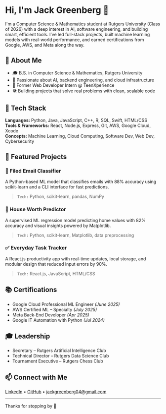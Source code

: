 # Hi, I'm Jack Greenberg 👋

I'm a Computer Science & Mathematics student at Rutgers University (Class of 2026) with a deep interest in AI, software engineering, and building smart, efficient tools. I’ve led full-stack projects, built machine learning models with real-world performance, and earned certifications from Google, AWS, and Meta along the way.

## 🚀 About Me
- 🎓 B.S. in Computer Science & Mathematics, Rutgers University
- 🧠 Passionate about AI, backend engineering, and cloud infrastructure
- 💼 Former Web Developer Intern @ TeenXperience
- 🛠️ Building projects that solve real problems with clean, scalable code

## 🧰 Tech Stack
**Languages:** Python, Java, JavaScript, C++, R, SQL, Swift, HTML/CSS  
**Tools & Frameworks:** React, Node.js, Express, Git, AWS, Google Cloud, Xcode  
**Concepts:** Machine Learning, Cloud Computing, Software Dev, Web Dev, Cybersecurity  

## 🔨 Featured Projects
### 📧 Filed Email Classifier  
A Python-based ML model that classifies emails with 88% accuracy using scikit-learn and a CLI interface for fast predictions.  
> `Tech:` Python, scikit-learn, pandas, NumPy

### 🏡 House Worth Predictor  
A supervised ML regression model predicting home values with 82% accuracy and visual insights powered by Matplotlib.  
> `Tech:` Python, scikit-learn, Matplotlib, data preprocessing

### ✅ Everyday Task Tracker  
A React.js productivity app with real-time updates, local storage, and modular design that reduced input errors by 90%.  
> `Tech:` React.js, JavaScript, HTML/CSS

## 📚 Certifications
- Google Cloud Professional ML Engineer *(June 2025)*  
- AWS Certified ML – Specialty *(July 2025)*  
- Meta Back-End Developer *(Apr 2025)*  
- Google IT Automation with Python *(Jul 2024)*

## 🎓 Leadership
- Secretary – Rutgers Artificial Intelligence Club  
- Technical Director – Rutgers Data Science Club  
- Tournament Executive – Rutgers Chess Club  

## 📫 Connect with Me
[LinkedIn](https://www.linkedin.com/in/jack-greenberg-cs/) • [GitHub](https://github.com/jackgreenberg04) • jackgreenberg04@gmail.com

---

Thanks for stopping by 👊
